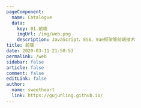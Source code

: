```yaml
---
pageComponent: 
  name: Catalogue
  data: 
    key: 01.前端
    imgUrl: /img/web.png
    description: JavaScript、ES6、Vue框架等前端技术
title: 前端
date: 2020-03-11 21:50:53
permalink: /web
sidebar: false
article: false
comment: false
editLink: false
author:
  name: sweetheart
  link: https://gujunling.github.io/
---
```


